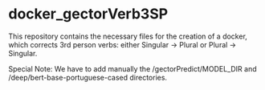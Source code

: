 # docker_gectorVerb3SP

This repository contains the necessary files for the creation of a docker, which corrects 3rd person verbs: either Singular -> Plural or Plural -> Singular.

Special Note: We have to add manually the /gectorPredict/MODEL_DIR and /deep/bert-base-portuguese-cased directories.
